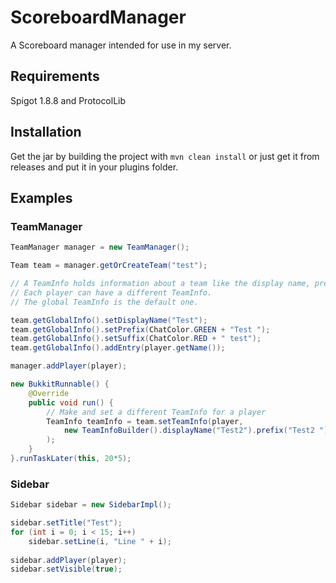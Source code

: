 # ScoreboardManager
A Scoreboard manager intended for use in my server.
## Requirements
Spigot 1.8.8 and ProtocolLib
## Installation
Get the jar by building the project with `mvn clean install` or just get it from releases and put it in your plugins folder.
## Examples
### TeamManager
```java
TeamManager manager = new TeamManager();

Team team = manager.getOrCreateTeam("test");

// A TeamInfo holds information about a team like the display name, prefix, suffix, entries etc.
// Each player can have a different TeamInfo.
// The global TeamInfo is the default one.

team.getGlobalInfo().setDisplayName("Test");
team.getGlobalInfo().setPrefix(ChatColor.GREEN + "Test ");
team.getGlobalInfo().setSuffix(ChatColor.RED + " test");
team.getGlobalInfo().addEntry(player.getName());

manager.addPlayer(player);

new BukkitRunnable() {
    @Override
    public void run() {
        // Make and set a different TeamInfo for a player
        TeamInfo teamInfo = team.setTeamInfo(player,
            new TeamInfoBuilder().displayName("Test2").prefix("Test2 ").suffix(" test2").addEntry(player.getName()).build() // If you want, you can build a TeamInfo with a builder.
        );
    }
}.runTaskLater(this, 20*5);
```
### Sidebar
```java
Sidebar sidebar = new SidebarImpl();

sidebar.setTitle("Test");
for (int i = 0; i < 15; i++)
    sidebar.setLine(i, "Line " + i);
        
sidebar.addPlayer(player);
sidebar.setVisible(true);
```